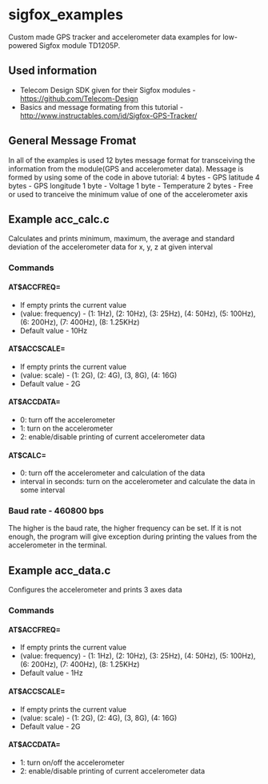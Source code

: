# sigfox_examples
Custom made GPS tracker and accelerometer data examples for low-powered Sigfox module TD1205P.

## Used information

* Telecom Design SDK given for their Sigfox modules - https://github.com/Telecom-Design
* Basics and message formating from this tutorial - http://www.instructables.com/id/Sigfox-GPS-Tracker/

## General Message Fromat
  In all of the examples is used 12 bytes message format for transceiving the information from the module(GPS and accelerometer data). Message is formed by using some of the code in above tutorial:
  4 bytes - GPS latitude
  4 bytes - GPS longitude
  1 byte - Voltage
  1 byte - Temperature
  2 bytes - Free or used to tranceive the minimum value of one of the accelerometer axis  

## Example acc_calc.c
 Calculates and prints minimum, maximum, the average and standard deviation of the accelerometer data for x, y, z at given interval
### Commands
#### AT$ACCFREQ= 
- If empty prints the current value
- (value: frequency) - (1: 1Hz), (2: 10Hz), (3: 25Hz), (4: 50Hz), (5: 100Hz), (6: 200Hz), (7: 400Hz), (8: 1.25KHz)
- Default value - 10Hz
#### AT$ACCSCALE=
- If empty prints the current value
- (value: scale) - (1: 2G), (2: 4G), (3, 8G), (4: 16G)
- Default value - 2G
#### AT$ACCDATA=
- 0: turn off the accelerometer
- 1: turn on the accelerometer
- 2: enable/disable printing of current accelerometer data
#### AT$CALC=
- 0: turn off the accelerometer and calculation of the data
- interval in seconds: turn on the accelerometer and calculate the data in some interval
### Baud rate - 460800 bps
The higher is the baud rate, the higher frequency can be set. If it is not enough, the program will give exception during printing the values from the accelerometer in the terminal.

## Example acc_data.c
Configures the accelerometer and prints 3 axes data
### Commands
#### AT$ACCFREQ= 
- If empty prints the current value
- (value: frequency) - (1: 1Hz), (2: 10Hz), (3: 25Hz), (4: 50Hz), (5: 100Hz), (6: 200Hz), (7: 400Hz), (8: 1.25KHz)
- Default value - 1Hz
#### AT$ACCSCALE=
- If empty prints the current value
- (value: scale) - (1: 2G), (2: 4G), (3, 8G), (4: 16G)
- Default value - 2G
#### AT$ACCDATA=
- 1: turn on/off the accelerometer
- 2: enable/disable printing of current accelerometer data
